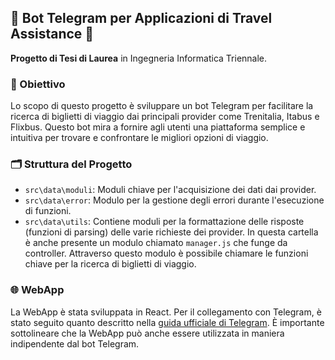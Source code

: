 ## 🚂 Bot Telegram per Applicazioni di Travel Assistance 🚌

**Progetto di Tesi di Laurea** in Ingegneria Informatica Triennale.

### 📌 Obiettivo

Lo scopo di questo progetto è sviluppare un bot Telegram per facilitare la ricerca di biglietti di viaggio dai principali provider come Trenitalia, Itabus e Flixbus. Questo bot mira a fornire agli utenti una piattaforma semplice e intuitiva per trovare e confrontare le migliori opzioni di viaggio.

### 🗂 Struttura del Progetto

- `src\data\moduli`: Moduli chiave per l'acquisizione dei dati dai provider.
- `src\data\error`: Modulo per la gestione degli errori durante l'esecuzione di funzioni.
- `src\data\utils`: Contiene moduli per la formattazione delle risposte (funzioni di parsing) delle varie richieste dei provider. In questa cartella è anche presente un modulo chiamato `manager.js` che funge da controller. Attraverso questo modulo è possibile chiamare le funzioni chiave per la ricerca di biglietti di viaggio.

### 🌐 WebApp

La WebApp è stata sviluppata in React. Per il collegamento con Telegram, è stato seguito quanto descritto nella [guida ufficiale di Telegram](https://core.telegram.org/bots/webapps). È importante sottolineare che la WebApp può anche essere utilizzata in maniera indipendente dal bot Telegram.
